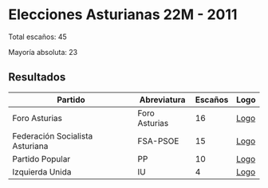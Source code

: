 # Elecciones Asturianas 22M - 2011

Total escaños: 45

Mayoría absoluta: 23

## Resultados

| Partido | Abreviatura | Escaños | Logo |
| - | - | - | - |
| Foro Asturias | Foro Asturias | 16 | [Logo](https://github.com/playzzz/Pactos/blob/master/Logos/Foro%20Asturias.jpg?raw=true)
| Federación Socialista Asturiana | FSA-PSOE | 15 | [Logo](https://github.com/playzzz/Pactos/blob/master/Logos/PSOE.jpg?raw=true)
| Partido Popular | PP | 10 | [Logo](https://github.com/playzzz/Pactos/blob/master/Logos/PP.jpg?raw=true)
| Izquierda Unida | IU | 4 | [Logo](https://github.com/playzzz/Pactos/blob/master/Logos/IU.jpg?raw=true)
